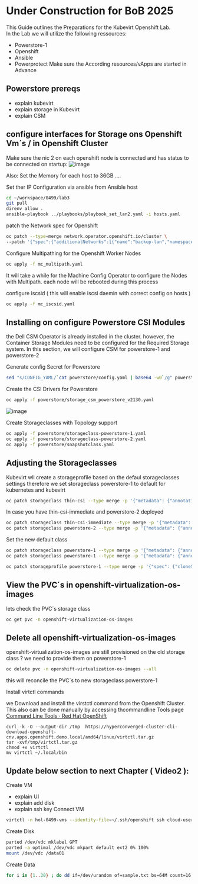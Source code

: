 # Under Construction for BoB 2025
This Guide outlines the Preparations for the Kubevirt Openshift Lab.  
In the Lab we will utilize the following ressources:  
 - Powerstore-1
 - Openshift
 - Ansible
 - Powerprotect
Make sure the According resources/vApps are started in Advance
## Powerstore prereqs
- explain kubevirt
- explain storage in Kubevirt
- explain CSM

## configure interfaces for Storage  ons Openshift Vm´s / in Openshift Cluster

Make sure the nic 2 on each openshift node is connected and has status to be connected on startup:
![image](https://github.com/user-attachments/assets/647cf2ea-4ac3-4c54-9195-f27da718a80c)

Also: Set the Memory for each host to 36GB ....

Set ther IP Configuration via ansible from Ansible host
```bash
cd ~/workspace/0499/lab3
git pull
direnv allow .
ansible-playbook ../playbooks/playbook_set_lan2.yaml -i hosts.yaml
```

patch the Network spec for Openshift
```bash
oc patch --type=merge network.operator.openshift.io/cluster \
--patch '{"spec":{"additionalNetworks":[{"name":"backup-lan","namespace":"openshift-host-network","rawCNIConfig":"{\"cniVersion\":\"0.3.1\",\"name\":\"backup-lan\",\"type\":\"host-device\",\"device\":\"ens224\",\"ipam\":{\"type\":\"whereabouts\",\"range\":\"192.168.2.192/27\",\"exclude\":[\"192.168.2.192/32\"]}}","type":"Raw"}]}}'
```

Configure Multipathing for the Openshift Worker Nodes
```bash
oc apply -f mc_multipath.yaml
```
It will take a while for the Machine Config Operator to configure the Nodes with Multipath. each node will be rebooted during this process

configure iscsid ( this will enable iscsi daemin with correct config on hosts )
```bash
oc apply -f mc_iscsid.yaml
```

## Installing on configure Powerstore CSI Modules
the Dell CSM Operator is already installed in the cluster. however, the Container Storage Modules need to be configured for the Required Storage system.
In this section, we will configure CSM for powerstore-1 and powerstore-2

Generate config Secret for Powerstore

```bash
sed "s/CONFIG_YAML/`cat powerstore/config.yaml | base64 -w0`/g" powerstore/secret.yaml | oc apply -f -
```
Create the CSI Drivers for Powerstore

```bash
oc apply -f powerstore/storage_csm_powerstore_v2130.yaml
```
![image](https://github.com/user-attachments/assets/7a209a4a-f7a3-4d23-a03d-bb7713639d60)

Create Storageclasses with Topology support

```bash
oc apply -f powerstore/storageclass-powerstore-1.yaml
oc apply -f powerstore/storageclass-powerstore-2.yaml
oc apply -f powerstore/snapshotclass.yaml
```

## Adjusting the Storageclasses
Kubevirt wll create a storageprofile based on the defaul storageclasses settings
therefore we set storageclass powerstore-1 to default for kubernetes and kubevirt

```bash
oc patch storageclass thin-csi --type merge -p '{"metadata": {"annotations": {"storageclass.kubernetes.io/is-default-class": "false"}}}'
```

In case you have thin-csi-immediate and powerstore-2 deployed

```bash
oc patch storageclass thin-csi-immediate --type merge -p '{"metadata": {"annotations": {"storageclass.kubernetes.io/is-default-class": "false"}}}'
oc patch storageclass powerstore-2 --type merge -p '{"metadata": {"annotations": {"storageclass.kubernetes.io/is-default-class": "false"}}}'
```


Set the new default class

```bash
oc patch storageclass powerstore-1 --type merge -p '{"metadata": {"annotations": {"storageclass.kubernetes.io/is-default-class": "true"}}}'
oc patch storageclass powerstore-1 --type merge -p '{"metadata": {"annotations": {"storageclass.kubevirt.io/is-default-virt-class": "true"}}}'
```


```bash
oc patch storageprofile powerstore-1 --type merge -p '{"spec": {"cloneStrategy": "csi-clone"}}'
```

## View the PVC´s in openshift-virtualization-os-images
lets check the PVC´s storage class
```bash
oc get pvc -n openshift-virtualization-os-images
```

## Delete all openshift-virtualization-os-images
openshift-virtualization-os-images are still provisioned on the old storage class ?
we need to provide them on powerstore-1
```bash
oc delete pvc -n openshift-virtualization-os-images --all
```

this will reconcile the PVC´s to new storageclass powerstore-1


Install virtctl commands

we Download and install the virstctl command from the Openshift Cluster. This also can be done manually by accessing thcommandline Tools page  [Command Line Tools · Red Hat OpenShift](https://console-openshift-console.apps.openshift.demo.local/command-line-tools) 


```
curl -k -O --output-dir /tmp  https://hyperconverged-cluster-cli-download-openshift-cnv.apps.openshift.demo.local/amd64/linux/virtctl.tar.gz
tar -xvf/tmp/virtctl.tar.gz
chmod +x virtctl
mv virtctl ~/.local/bin
```

## Update below section to next Chapter ( Video2 ):

Create VM
- explain UI
- explain add disk
- explain ssh key
Connect VM

```bash
virtctl -n hol-0499-vms --identity-file=~/.ssh/openshift ssh cloud-user@<vmname>
```



Create Disk


```bash
parted /dev/vdc mklabel GPT
parted -a optimal /dev/vdc mkpart default ext2 0% 100%
mount /dev/vdc /data01
```
Create Data

```bash
for i in {1..20} ; do dd if=/dev/urandom of=sample.txt bs=64M count=16 iflag=fullblock of=/data01/sample${i}.txt ; done
```


